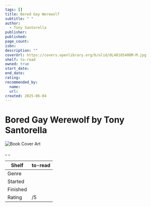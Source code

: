 ```yaml
---
tags: []
title: Bored Gay Werewolf
subtitle: " "
author:
  - Tony Santorella
publisher:
published:
page_count:
isbn:
description: ""
coverUrl: https://covers.openlibrary.org/b/olid/OL48185400M-M.jpg
shelf: to-read
owned: true
start_date:
end_date:
rating:
recommended_by:
  name:
  url:
created: 2025-06-04
---
```


# Bored Gay Werewolf by Tony Santorella

![Book Cover Art](https://covers.openlibrary.org/b/olid/OL48185400M-M.jpg)

_ _

| Shelf | to-read |
| --- | --- |
| Genre |  |
| Started |  |
| Finished |  |
| Rating | /5 |
